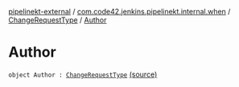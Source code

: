 [pipelinekt-external](../../index.md) / [com.code42.jenkins.pipelinekt.internal.when](../index.md) / [ChangeRequestType](index.md) / [Author](./-author.md)

# Author

`object Author : `[`ChangeRequestType`](index.md) [(source)](https://github.com/code42/pipelinekt/tree/master/internal/src/main/kotlin/com/code42/jenkins/pipelinekt/internal/when/ChangeRequestType.kt#L10)